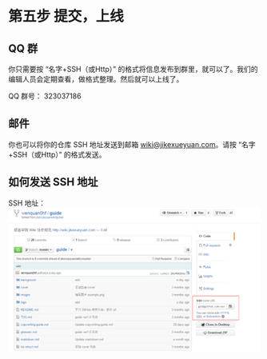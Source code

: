 # 第五步 提交，上线

## QQ 群

你只需要按 “名字+SSH（或Http）” 的格式将信息发布到群里，就可以了。我们的编辑人员会定期查看，做格式整理。然后就可以上线了。

QQ 群号： 323037186

## 邮件

你也可以将你的仓库 SSH 地址发送到邮箱 wiki@jikexueyuan.com。请按 “名字+SSH（或Http）” 的格式发送。

## 如何发送 SSH 地址

SSH 地址：![](images/oper1.png)
